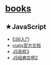 # [books](https://github.com/ppambler/books)

## ★JavaScript

- [ES6入门](./JavaScript/01-ES6入门/README.md)
- [vuejs官方文档](./JavaScript/02-vuejs官方文档/README.md)
- [JS高程3](./JavaScript/03-JS高程3/README.md)
- [JS经典实例2](./JavaScript/04-JS经典实例2/README.md)

